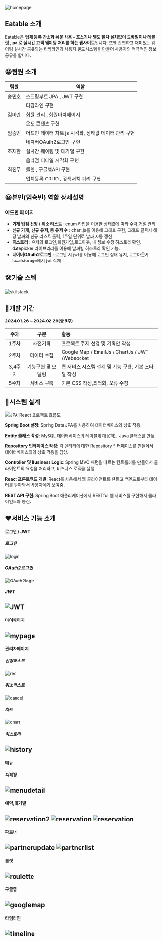 ![homepage](readme/homepage.png)

## **Eatable 소개**


Eatable은 **업체 등록 간소화 쉬운 사용  - 포스기나 별도 절차 설치없이 모바일이나 테블릿 , pc 로 실시간  고객  웨이팅 처리를 하는 웹사이트**입니다.
 또한 간편하고 재미있는 웨이팅 실시간 공유되는 타임라인과 사용자 온도시스템을 만들어  사용자의 적극적인 정보 공유를 합니다.


## 😀**팀원 소개**

|팀원|역할|
|------|---|
|송민호|스프링부트  JPA , JWT 구현 |
||  타임라인 구현|
|김미란|회원 관리 , 회원마이페이지|
||온도 콘텐츠 구현|
|임승빈|어드민 데이터 차트.js 시각화, 상태값 데이터 관리 구현|
||네이버OAuth2로그인 구현|
|조재환|실시간 웨이팅 및 대기열 구현|
||음식점 디테일 시각화 구현|
|최진무|룰렛 , 구글맵API 구현|
||업체등록 CRUD , 검색서치 쿼리 구현|

## 😀**본인(임승빈) 역할 상세설명**
### 어드민 페이지
- __가게 입점 신청 / 취소 리스트__ : enum 타입을 이용한 상태값에 따라 수락,거절 관리
- __신규 가게, 신규 유저, 총 유저 수__ : chart.js를 이용해 그래프 구현, 그래프 클릭시 해당 날짜의 신규 리스트 출력, 1주일 단위로 날짜 자동 갱신  
- __히스토리__ : 유저의 로그인,회원가입,로그아웃, 내 정보 수정 히스토리 확인. datepicker 라이브러리를 이용해 날짜별 히스토리 확인 가능.
- __네이버OAuth2로그인__ : 로그인 시 jwt를 이용해 로그인 상태 유지, 로그아웃시 localstorage에서 jwt 삭제
  

## 🛠**기술 스텍**

![skillstack](readme/skillstack.png)


## 📆**개발 기간**

**2024.01.26 ~ 2024.02.26(총 5주)**

|주차 |구분 |활동|
|:----:|:----:|:----|
|1주차|사전기획   |  프로젝트 주제 선정 및 기획안 작성  | 
|2주차|데이터 수집   |  Google Map / EmailJs / ChartJs / JWT /Websocket|
|3,4주차|기능구현 및 모델링   |  웹 서비스 시스템 설계 및 기능 구현, 기본 스타일 작성  |  
|5주차|서비스 구축   |  기본  CSS 작성,최적화, 오류 수정  |  



## 🔄**시스템 설계**

![JPA-React 프로젝트 흐름도](readme/projectflow.png)

**Spring Boot 설정**: Spring Data JPA를 사용하여 데이터베이스와 상호 작용.

**Entity 클래스 작성**: MySQL 데이터베이스의 테이블에 대응하는 Java 클래스를 만듦.

**Repository 인터페이스 작성**: 각 엔티티에 대한 Repository 인터페이스를 만들어서 데이터베이스와의 상호 작용을 담당.

**Controller 및 Business Logic**: Spring MVC 패턴을 따르는 컨트롤러를 만들어서 클라이언트의 요청을 처리하고, 비즈니스 로직을 실행

**React 프론트엔드 개발**: React를 사용해서 웹 클라이언트를 만들고 백엔드로부터 데이터를 받아와서 사용자에게 보여줌.

**REST API 구현**: Spring Boot 애플리케이션에서 RESTful 웹 서비스를 구현해서 클라이언트와 통신.

## ❤**서비스 기능 소개**

#### 로그인 / JWT
##### 로그인
![login](readme/loginout.gif)

##### OAuth2로그인
![OAuth2login](readme/oauth2loginout.gif)

##### JWT
![JWT](readme/jwt.gif)
---

#### 마이페이지
![mypage](readme/mypage.gif)
---

#### 관리자페이지
##### 신청리스트
![req](readme/adminreqlist.gif)

##### 취소리스트
![cancel](readme/admincancellist.gif)

##### 차트
![chart](readme/chart.gif)

##### 히스토리
![history](readme/history.gif)
---

#### 메뉴
##### 디테일
![menudetail](readme/menudetail.gif)
---

#### 예약,대기열
![reservation2](readme/reservation2.gif)
![reservation](readme/reservation.gif)
![reservation](readme/reservation3.gif)
---

#### 파트너
![partnerupdate](readme/partnerupdate.gif)
![partnerlist](readme/partnerlist.gif)
---

#### 룰렛
![roulette](readme/roulette.gif)
---

#### 구글맵
![googlemap](readme/googlemap.gif)
---

#### 타임라인
![timeline](readme/timeline.gif)
---

